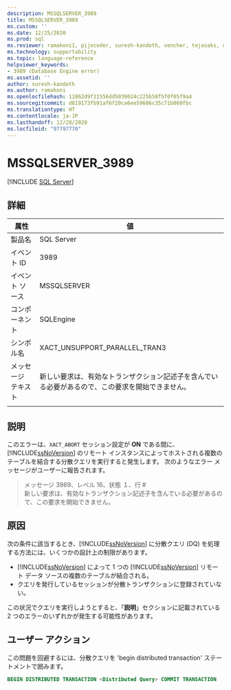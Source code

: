 ```yaml
---
description: MSSQLSERVER_3989
title: MSSQLSERVER_3989
ms.custom: ''
ms.date: 12/25/2020
ms.prod: sql
ms.reviewer: ramakoni1, pijocoder, suresh-kandoth, vencher, tejasaks, docast
ms.technology: supportability
ms.topic: language-reference
helpviewer_keywords:
- 3989 (Database Engine error)
ms.assetid: ''
author: suresh-kandoth
ms.author: ramakoni
ms.openlocfilehash: 11862d9f21556dd5039024c225b58f5f0f05f9a4
ms.sourcegitcommit: d819173fb91af6f20ca6ee59686c35c71b060fbc
ms.translationtype: HT
ms.contentlocale: ja-JP
ms.lasthandoff: 12/28/2020
ms.locfileid: "97797770"
---
```

# <a name="mssqlserver_3989"></a>MSSQLSERVER_3989
 [!INCLUDE [SQL Server](../../includes/applies-to-version/sqlserver.md)]

## <a name="details"></a>詳細

|属性|値|
|---|---|
|製品名|SQL Server|
|イベント ID|3989|
|イベント ソース|MSSQLSERVER|
|コンポーネント|SQLEngine|
|シンボル名|XACT_UNSUPPORT_PARALLEL_TRAN3|
|メッセージ テキスト|新しい要求は、有効なトランザクション記述子を含んでいる必要があるので、この要求を開始できません。|
||

## <a name="explanation"></a>説明

このエラーは、`XACT_ABORT` セッション設定が **ON** である間に、[!INCLUDE[ssNoVersion](../../includes/ssnoversion-md.md)] のリモート インスタンスによってホストされる複数のテーブルを結合する分散クエリを実行すると発生します。 次のようなエラー メッセージがユーザーに報告されます。

> メッセージ 3989、レベル 16、状態 １、行 #  
新しい要求は、有効なトランザクション記述子を含んでいる必要があるので、この要求を開始できません。

## <a name="cause"></a>原因

次の条件に該当するとき、[!INCLUDE[ssNoVersion](../../includes/ssnoversion-md.md)] に分散クエリ (DQ) を処理する方法には、いくつかの設計上の制限があります。

- [!INCLUDE[ssNoVersion](../../includes/ssnoversion-md.md)] によって 1 つの [!INCLUDE[ssNoVersion](../../includes/ssnoversion-md.md)] リモート データ ソースの複数のテーブルが結合される。
- クエリを発行しているセッションが分散トランザクションに登録されていない。

この状況でクエリを実行しようとすると、「**説明**」セクションに記載されている 2 つのエラーのいずれかが発生する可能性があります。

## <a name="user-action"></a>ユーザー アクション

この問題を回避するには、分散クエリを 'begin distributed transaction' ステートメントで囲みます。

```sql
BEGIN DISTRIBUTED TRANSACTION <Distributed Query> COMMIT TRANSACTION
```
